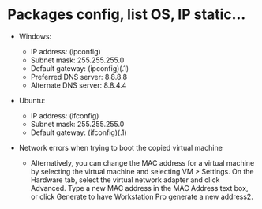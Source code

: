 # Packages config, list OS, IP static...

- Windows:
    * IP address: (ipconfig)
    * Subnet mask: 255.255.255.0
    * Default gateway: (ipconfig)(.1)
    * Preferred DNS server: 8.8.8.8
    * Alternate DNS server: 8.8.4.4

- Ubuntu:
    * IP address: (ifconfig)
    * Subnet mask: 255.255.255.0
    * Default gateway: (ifconfig)(.1)

- Network errors when trying to boot the copied virtual machine
   * Alternatively, you can change the MAC address for a virtual machine by selecting the virtual machine and selecting VM > Settings. On the Hardware tab, select the virtual network adapter and click Advanced. Type a new MAC address in the MAC Address text box, or click Generate to have Workstation Pro generate a new address2.
